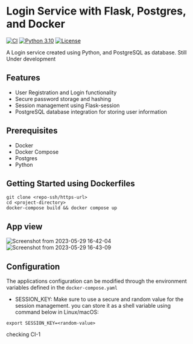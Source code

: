 # Login Service with Flask, Postgres, and Docker
[![CI](https://github.com/samanxsy/postgres-user-login/actions/workflows/ci.yaml/badge.svg)](https://github.com/samanxsy/postgres-user-login/actions/workflows/ci.yaml)
[![Python 3.10](https://img.shields.io/badge/Python-3.10-brown.svg)](https://shields.io/)
[![License](https://img.shields.io/badge/License-MIT-skyblue.svg)](https://mit-license.org/)

A Login service created using Python, and PostgreSQL as database. Still Under development

## Features
- User Registration and Login functionality
- Secure password storage and hashing
- Session management using Flask-session
- PostgreSQL database integration for storing user information

## Prerequisites
- Docker
- Docker Compose
- Postgres
- Python

## Getting Started using Dockerfiles
```
git clone <repo-ssh/https-url>
cd <project-directory>
docker-compose build && docker compose up
```

## App view

![Screenshot from 2023-05-29 16-42-04](https://github.com/samanxsy/postgres-login-system/assets/118216325/226780e8-41ba-4df5-8a31-712ba9a1221e)
![Screenshot from 2023-05-29 16-43-09](https://github.com/samanxsy/postgres-login-system/assets/118216325/0b871391-8de9-48fe-b95f-aa9adea7df34)

## Configuration
The applications configuration can be modified through the environment variables defined in the `docker-compose.yaml`

- SESSION_KEY: Make sure to use a secure and random value for the session management. you can store it as a shell variable using command below in Linux/macOS:
```
export SESSION_KEY=<random-value>
```

checking CI-1